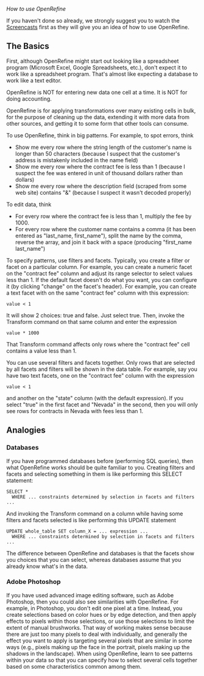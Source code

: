 _How to use OpenRefine_

If you haven't done so already, we strongly suggest you to watch the [Screencasts](screencasts) first as they will give you an idea of how to use OpenRefine.

## The Basics

First, although OpenRefine might start out looking like a spreadsheet program (Microsoft Excel, Google Spreadsheets, etc.), don't expect it to work like a spreadsheet program. That's almost like expecting a database to work like a text editor.

OpenRefine is NOT for entering new data one cell at a time. It is NOT for doing accounting.

OpenRefine is for applying transformations over many existing cells in bulk, for the purpose of cleaning up the data, extending it with more data from other sources, and getting it to some form that other tools can consume.

To use OpenRefine, think in big patterns. For example, to spot errors, think

- Show me every row where the string length of the customer's name is longer than 50 characters (because I suspect that the customer's address is mistakenly included in the name field)
- Show me every row where the contract fee is less than 1 (because I suspect the fee was entered in unit of thousand dollars rather than dollars)
- Show me every row where the description field (scraped from some web site) contains "&amp;" (because I suspect it wasn't decoded properly)

To edit data, think

- For every row where the contract fee is less than 1, multiply the fee by 1000.
- For every row where the customer name contains a comma (it has been entered as "last\_name, first\_name"), split the name by the comma, reverse the array, and join it back with a space (producing "first\_name last\_name")

To specify patterns, use filters and facets. Typically, you create a filter or facet on a particular column. For example, you can create a numeric facet on the "contract fee" column and adjust its range selector to select values less than 1. If the default facet doesn't do what you want, you can configure it (by clicking "change" on the facet's header). For example, you can create a text facet with on the same "contract fee" column with this expression:

```
value < 1
```

It will show 2 choices: true and false. Just select true. Then, invoke the Transform command on that same column and enter the expression

```
value * 1000
```

That Transform command affects only rows where the "contract fee" cell contains a value less than 1.

You can use several filters and facets together. Only rows that are selected by all facets and filters will be shown in the data table. For example, say you have two text facets, one on the "contract fee" column with the expression

```
value < 1
```

and another on the "state" column (with the default expression). If you select "true" in the first facet and "Nevada" in the second, then you will only see rows for contracts in Nevada with fees less than 1.

## Analogies

### Databases

If you have programmed databases before (performing SQL queries), then what OpenRefine works should be quite familiar to you. Creating filters and facets and selecting something in them is like performing this SELECT statement:

```
SELECT *
  WHERE ... constraints determined by selection in facets and filters ...
```

And invoking the Transform command on a column while having some filters and facets selected is like performing this UPDATE statement

```
UPDATE whole_table SET column_X = ... expression ...
  WHERE ... constraints determined by selection in facets and filters ...
```

The difference between OpenRefine and databases is that the facets show you choices that you can select, whereas databases assume that you already know what's in the data.

### Adobe Photoshop

If you have used advanced image editing software, such as Adobe Photoshop, then you could also see similarities with OpenRefine. For example, in Photoshop, you don't edit one pixel at a time. Instead, you create selections based on color hues or by edge detection, and then apply effects to pixels within those selections, or use those selections to limit the extent of manual brushworks. That way of working makes sense because there are just too many pixels to deal with individually, and generally the effect you want to apply is targeting several pixels that are similar in some ways (e.g., pixels making up the face in the portrait, pixels making up the shadows in the landscape). When using OpenRefine, learn to see patterns within your data so that you can specify how to select several cells together based on some characteristics common among them.


